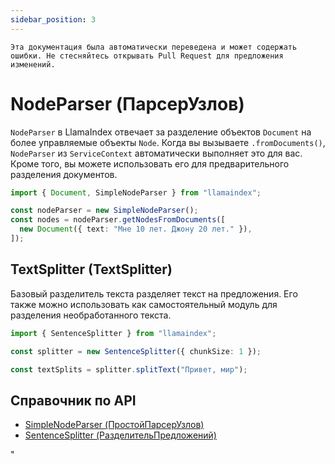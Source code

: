 ```yaml
---
sidebar_position: 3
---
```


`Эта документация была автоматически переведена и может содержать ошибки. Не стесняйтесь открывать Pull Request для предложения изменений.`

# NodeParser (ПарсерУзлов)

`NodeParser` в LlamaIndex отвечает за разделение объектов `Document` на более управляемые объекты `Node`. Когда вы вызываете `.fromDocuments()`, `NodeParser` из `ServiceContext` автоматически выполняет это для вас. Кроме того, вы можете использовать его для предварительного разделения документов.

```typescript
import { Document, SimpleNodeParser } from "llamaindex";

const nodeParser = new SimpleNodeParser();
const nodes = nodeParser.getNodesFromDocuments([
  new Document({ text: "Мне 10 лет. Джону 20 лет." }),
]);
```

## TextSplitter (TextSplitter)

Базовый разделитель текста разделяет текст на предложения. Его также можно использовать как самостоятельный модуль для разделения необработанного текста.

```typescript
import { SentenceSplitter } from "llamaindex";

const splitter = new SentenceSplitter({ chunkSize: 1 });

const textSplits = splitter.splitText("Привет, мир");
```

## Справочник по API

- [SimpleNodeParser (ПростойПарсерУзлов)](../../api/classes/SimpleNodeParser.md)
- [SentenceSplitter (РазделительПредложений)](../../api/classes/SentenceSplitter.md)

"
